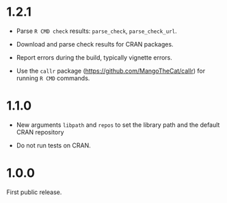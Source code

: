 
# 1.2.1

* Parse `R CMD check` results: `parse_check`, `parse_check_url`.

* Download and parse check results for CRAN packages.

* Report errors during the build, typically vignette errors.

* Use the `callr` package (https://github.com/MangoTheCat/callr)
  for running `R CMD` commands.

# 1.1.0

* New arguments `libpath` and `repos` to set the library path
  and the default CRAN repository

* Do not run tests on CRAN.

# 1.0.0

First public release.
